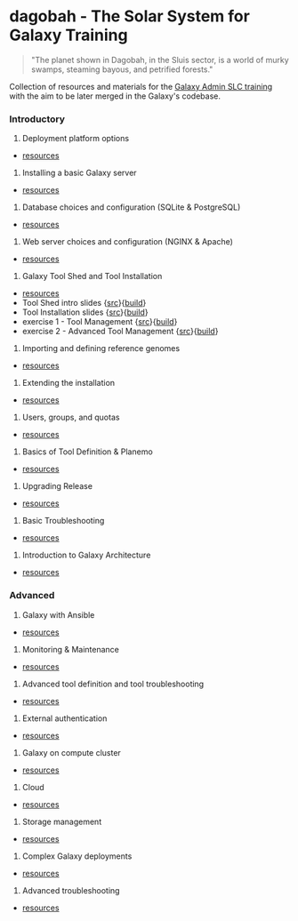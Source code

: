 # dagobah - The Solar System for Galaxy Training

> "The planet shown in Dagobah, in the Sluis sector, is a world of murky swamps, steaming bayous, and petrified forests."

Collection of resources and materials for the [Galaxy Admin SLC training](https://wiki.galaxyproject.org/Events/AdminTraining2016) with the aim to be later merged in the Galaxy's codebase.

### Introductory

1. Deployment platform options
  * [resources](intro/01-deployment-platforms/resources.md)
1. Installing a basic Galaxy server
  * [resources](intro/02-basic-server/resources.md)
1. Database choices and configuration (SQLite & PostgreSQL)
  * [resources](intro/03-databases/resources.md)
1. Web server choices and configuration (NGINX & Apache)
  * [resources](intro/04-web-servers/resources.md)
1. Galaxy Tool Shed and Tool Installation
  * [resources](intro/05-tool-shed/resources.md)
  * Tool Shed intro slides {[src](intro/05-tool-shed/shed_intro.md)}{[build](https://remarkjs.com/remarkise?url=https://github.com/martenson/dagobah-training/blob/master/intro/05-tool-shed/shed_intro.md)}
  * Tool Installation slides {[src](intro/05-tool-shed/tool_installation.md)}{[build](https://remarkjs.com/remarkise?url=https://github.com/martenson/dagobah-training/blob/master/intro/05-tool-shed/tool_installation.md)}
  * exercise 1 - Tool Management {[src](intro/05-tool-shed/ex-01-tool-management.md)}{[build](https://remarkjs.com/remarkise?url=https://github.com/martenson/dagobah-training/blob/master/intro/05-tool-shed/ex-01-tool-management.md)}
  * exercise 2 - Advanced Tool Management {[src](intro/05-tool-shed/ex-02-tool-management-advanced.md)}{[build](https://remarkjs.com/remarkise?url=https://github.com/martenson/dagobah-training/blob/master/intro/05-tool-shed/ex-02-tool-management-advanced.md)}
1. Importing and defining reference genomes
  * [resources](intro/06-reference-genomes/resources.md)
1. Extending the installation
  * [resources](intro/07-extending-installation/resources.md)
1. Users, groups, and quotas
  * [resources](intro/08-users-groups-quotas/resources.md)
1. Basics of Tool Definition & Planemo
  * [resources](intro/09-tool-basics/resources.md)
1. Upgrading Release
  * [resources](intro/10-upgrading-release/resources.md)
1. Basic Troubleshooting
  * [resources](intro/11-basic-troubleshooting/resources.md)
1. Introduction to Galaxy Architecture
  * [resources](intro/12-architecture/resources.md)

### Advanced

1. Galaxy with Ansible
  * [resources](advanced/001-ansible/resources.md)
1. Monitoring & Maintenance
  * [resources](advanced/002-monitoring-maintenance/resources.md)
1. Advanced tool definition and tool troubleshooting
  * [resources](advanced/003-tools-advanced/resources.md)
1. External authentication
  * [resources](advanced/004-external-authentication/resources.md)
1. Galaxy on compute cluster
  * [resources](advanced/005-compute-cluster/resources.md)
1. Cloud
  * [resources](advanced/006-cloud/resources.md)
1. Storage management
  * [resources](advanced/007-storage-management/resources.md)
1. Complex Galaxy deployments
  * [resources](advanced/008-main-galaxy/resources.md)
1. Advanced troubleshooting
  * [resources](advanced/009-advanced-troubleshooting/resources.md)
